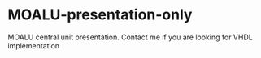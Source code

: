 # MOALU-presentation-only
MOALU central unit presentation. Contact me if you are looking for VHDL implementation
